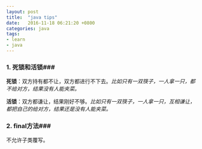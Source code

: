 ```yaml
---
layout: post
title:  "java tips"
date:   2016-11-18 06:21:20 +0800
categories: java
tags:
- learn
- java
---
```


### 1. 死锁和活锁###

**死锁**：双方持有都不让，双方都进行不下去。*比如只有一双筷子，一人拿一只，都不给对方，结果没有人能夹菜。*

**活锁**：双方都谦让，结果刚好不够。*比如只有一双筷子，一人拿一只，互相谦让，都把自己的给对方，结果还是没有人能夹菜。*

### 2. final方法###

不允许子类覆写。